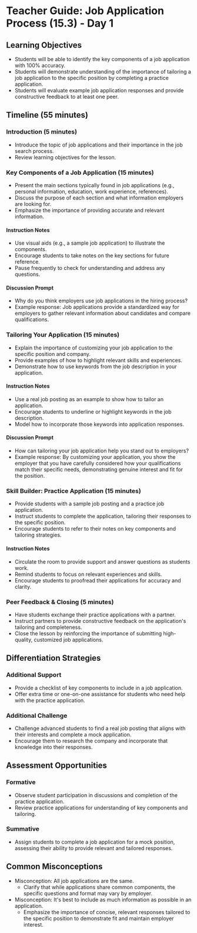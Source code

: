 # Teacher Guide: Job Application Process (15.3) - Day 1

## Learning Objectives
- Students will be able to identify the key components of a job application with 100% accuracy.
- Students will demonstrate understanding of the importance of tailoring a job application to the specific position by completing a practice application.
- Students will evaluate example job application responses and provide constructive feedback to at least one peer.

## Timeline (55 minutes)
### Introduction (5 minutes)
- Introduce the topic of job applications and their importance in the job search process.
- Review learning objectives for the lesson.

### Key Components of a Job Application (15 minutes)
- Present the main sections typically found in job applications (e.g., personal information, education, work experience, references).
- Discuss the purpose of each section and what information employers are looking for.
- Emphasize the importance of providing accurate and relevant information.

#### Instruction Notes
- Use visual aids (e.g., a sample job application) to illustrate the components.
- Encourage students to take notes on the key sections for future reference.
- Pause frequently to check for understanding and address any questions.

#### Discussion Prompt
- Why do you think employers use job applications in the hiring process?
- Example response: Job applications provide a standardized way for employers to gather relevant information about candidates and compare qualifications.

### Tailoring Your Application (15 minutes)
- Explain the importance of customizing your job application to the specific position and company.
- Provide examples of how to highlight relevant skills and experiences.
- Demonstrate how to use keywords from the job description in your application.

#### Instruction Notes
- Use a real job posting as an example to show how to tailor an application.
- Encourage students to underline or highlight keywords in the job description.
- Model how to incorporate those keywords into application responses.

#### Discussion Prompt
- How can tailoring your job application help you stand out to employers?
- Example response: By customizing your application, you show the employer that you have carefully considered how your qualifications match their specific needs, demonstrating genuine interest and fit for the position.

### Skill Builder: Practice Application (15 minutes)
- Provide students with a sample job posting and a practice job application.
- Instruct students to complete the application, tailoring their responses to the specific position.
- Encourage students to refer to their notes on key components and tailoring strategies.

#### Instruction Notes
- Circulate the room to provide support and answer questions as students work.
- Remind students to focus on relevant experiences and skills.
- Encourage students to proofread their applications for accuracy and clarity.

### Peer Feedback & Closing (5 minutes)
- Have students exchange their practice applications with a partner.
- Instruct partners to provide constructive feedback on the application's tailoring and completeness.
- Close the lesson by reinforcing the importance of submitting high-quality, customized job applications.

## Differentiation Strategies
### Additional Support
- Provide a checklist of key components to include in a job application.
- Offer extra time or one-on-one assistance for students who need help with the practice application.

### Additional Challenge
- Challenge advanced students to find a real job posting that aligns with their interests and complete a mock application.
- Encourage them to research the company and incorporate that knowledge into their responses.

## Assessment Opportunities
### Formative
- Observe student participation in discussions and completion of the practice application.
- Review practice applications for understanding of key components and tailoring.

### Summative
- Assign students to complete a job application for a mock position, assessing their ability to provide relevant and tailored responses.

## Common Misconceptions
- Misconception: All job applications are the same.
  - Clarify that while applications share common components, the specific questions and format may vary by employer.
- Misconception: It's best to include as much information as possible in an application.
  - Emphasize the importance of concise, relevant responses tailored to the specific position to demonstrate fit and maintain employer interest.